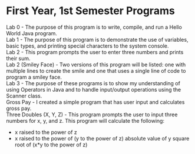 # First Year, 1st Semester Programs
Lab 0 - The purpose of this program is to write, compile, and run a Hello World Java program.<br>
Lab 1 - The purpose of this program is to demonstrate the use of variables, basic types, and printing special characters to the system console.<br>
Lab 2 - This program prompts the user to enter three numbers and prints their sum.<br>
Lab 2 (Smiley Face) - Two versions of this program will be listed: one with multiple lines to create the smile and one that uses a single line of code to program a smiley face.<br>
Lab 3 - The purpose of these programs is to show my understanding of using Operators in Java and to handle input/output operations using the Scanner class.<br>
Gross Pay - I created a simple program that has user input and calculates gross pay.<br>
Three Doubles (X, Y, Z) - This program prompts the user to input three numbers for x, y, and z. This program will calculate the following:<br>
<ul>
<li> x raised to the power of z <li>
x raised to the power of (y to the power of z)
absolute value of y
square root of (x*y to the power of z)







